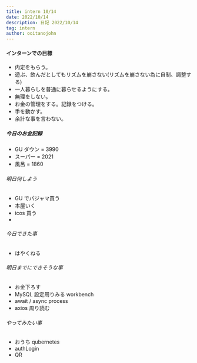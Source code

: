 ```yaml
---
title: intern 10/14
date: 2022/10/14
description: 日記 2022/10/14
tag: intern
author: ooitanojohn
---
```


#### インターンでの目標

- 内定をもらう。
- 遊ぶ、飲んだとしてもリズムを崩さない(リズムを崩さない為に自制、調整する)
- 一人暮らしを普通に暮らせるようにする。
- 無理をしない。
- お金の管理をする。記録をつける。
- 手を動かす。
- 余計な事を言わない。

##### 今日のお金記録

- GU ダウン = 3990
- スーパー = 2021
- 風呂 = 1860

###### 明日何しよう

- GU でパジャマ買う
- 本屋いく
- icos 買う
-

###### 今日できた事

- はやくねる

###### 明日までにできそうな事

- お金下ろす
- MySQL 設定周りみる workbench
- await / async process
- axios 周り読む

###### やってみたい事

- おうち qubernetes
- authLogin
- QR
